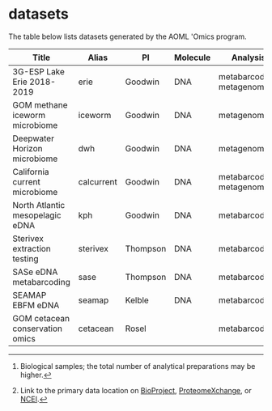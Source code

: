 # datasets

The table below lists datasets generated by the AOML 'Omics program.

Title                            | Alias      | PI       | Molecule | Analysis                    | Samples[^1] | URL[^2]
-------------------------------- | ---------- | -------- | -------- | --------------------------- | ----------- | -------
3G-ESP Lake Erie 2018-2019       | erie       | Goodwin  | DNA      | metabarcoding, metagenomics | 149         | [PRJNA702128](https://www.ncbi.nlm.nih.gov/bioproject/PRJNA702128)
GOM methane iceworm microbiome   | iceworm    | Goodwin  | DNA      | metagenomics                |             | 
Deepwater Horizon microbiome     | dwh        | Goodwin  | DNA      | metagenomics                |             | 
California current microbiome    | calcurrent | Goodwin  | DNA      | metabarcoding, metagenomics |             | 
North Atlantic mesopelagic eDNA  | kph        | Goodwin  | DNA      | metabarcoding               |             | 
Sterivex extraction testing      | sterivex   | Thompson | DNA      | metabarcoding               | 31          | 
SASe eDNA metabarcoding          | sase       | Thompson | DNA      | metabarcoding               |             | 
SEAMAP EBFM eDNA                 | seamap     | Kelble   | DNA      | metabarcoding               |             | 
GOM cetacean conservation omics  | cetacean   | Rosel    |          | metabarcoding               |             | 
<!-- ADD NEW PROJECTS BELOW AND MOVE TO UNCOMMENTED PART OF TABLE
                                 |            |          |          |                             |             | 
                                 |            |          |          |                             |             | 
-->

[^1]: Biological samples; the total number of analytical preparations may be higher.

[^2]: Link to the primary data location on [BioProject](https://www.ncbi.nlm.nih.gov/bioproject), [ProteomeXchange](http://www.proteomexchange.org/), or [NCEI](https://www.ncei.noaa.gov/).

